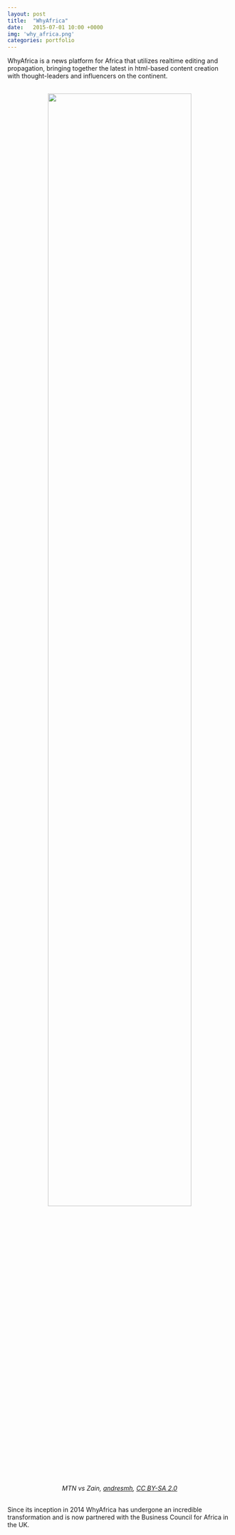 ```yaml
---
layout: post
title:  "WhyAfrica"
date:   2015-07-01 10:00 +0000
img: 'why_africa.png'
categories: portfolio
---
```


WhyAfrica is a news platform for Africa that utilizes realtime editing and propagation, bringing together the latest in html-based content creation with thought-leaders and influencers on the continent.

<center>
<br/>
<img src="{{ site.url }}/assets/img/2015/why_africa.jpg" style="width:80%">
<br/>
<cite>MTN vs Zain, <a href="https://www.flickr.com/photos/amonroy/">andresmh</a>, <a href="https://creativecommons.org/licenses/by-sa/2.0/">CC BY-SA 2.0</a></cite>
</center>
<br/>

Since its inception in 2014 WhyAfrica has undergone an incredible transformation and is now partnered with the Business Council for Africa in the UK. 
